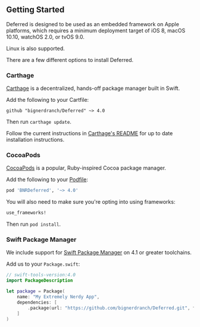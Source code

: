 ## Getting Started

Deferred is designed to be used as an embedded framework on Apple platforms, which requires a minimum deployment target of iOS 8, macOS 10.10, watchOS 2.0, or tvOS 9.0.

Linux is also supported.

There are a few different options to install Deferred.

### Carthage

[Carthage](https://github.com/Carthage/Carthage) is a decentralized, hands-off package manager built in Swift.

Add the following to your Cartfile:

```
github "bignerdranch/Deferred" ~> 4.0
```

Then run `carthage update`.

Follow the current instructions in [Carthage's README][carthage-installation]
for up to date installation instructions.

[carthage-installation]: https://github.com/Carthage/Carthage/blob/master/README.md

### CocoaPods

[CocoaPods](https://cocoapods.org) is a popular, Ruby-inspired Cocoa package manager.

Add the following to your [Podfile](http://guides.cocoapods.org/using/the-podfile.html):

```ruby
pod 'BNRDeferred', '~> 4.0'
```

You will also need to make sure you're opting into using frameworks:

```ruby
use_frameworks!
```

Then run `pod install`.

### Swift Package Manager

We include support for [Swift Package Manager](https://swift.org/package-manager/) on 4.1 or greater toolchains.

Add us to your `Package.swift`:

```swift
// swift-tools-version:4.0
import PackageDescription

let package = Package(
    name: "My Extremely Nerdy App",
    dependencies: [
        .package(url: "https://github.com/bignerdranch/Deferred.git", from: "4.1.0"),
    ]
)
```

